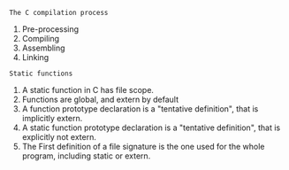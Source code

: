 `The C compilation process`
1. Pre-processing
2. Compiling
3. Assembling
4. Linking

`Static functions`
1. A static function in C has file scope. 
2. Functions are global, and extern by default
3. A function prototype declaration is a "tentative definition", that is implicitly extern.
4. A static function prototype declaration is a "tentative definition", that is explicitly not extern.
5. The First definition of a file signature is the one used for the whole program, including static or extern. 